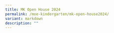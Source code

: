 ```yaml
---
title: MK Open House 2024
permalink: /moe-kindergarten/mk-open-house2024/
variant: markdown
description: ""
---
```

